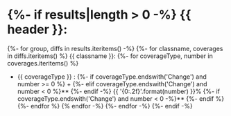 {%- if results|length > 0 -%}
{{ header }}:
============
  {%- for group, diffs in results.iteritems() -%}
    {%- for classname, coverages in diffs.iteritems() %}
{{ classname }}:
      {%- for coverageType, number in coverages.iteritems() %}
 * {{ coverageType }} : 
        {%- if coverageType.endswith('Change') and number >= 0 %} +
        {%- elif coverageType.endswith('Change') and number < 0 %}**
        {%- endif -%}
        {{ '{0:.2f}'.format(number) }}%
        {%- if coverageType.endswith('Change') and number < 0 -%}**
        {%- endif %}
      {%- endfor %}
    {% endfor -%}
  {%- endfor -%}
{%- endif -%}

